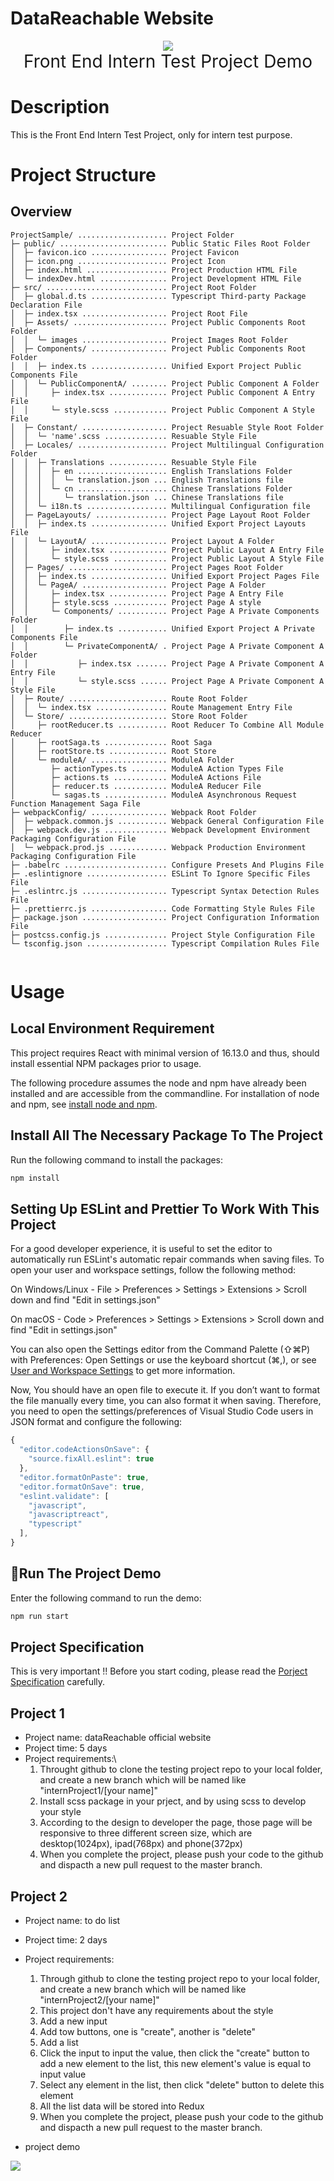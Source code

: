 # DataReachable Website

<div align="center">
	<img src="./images/logo.jpeg" />
	<br/>
	<div style="margin:auto">
		<span style="font-size:200%">Front End Intern Test Project Demo</span>
	</div>
</div>

# Description

This is the Front End Intern Test Project, only for intern test purpose.

# Project Structure

## Overview

```
ProjectSample/ .................... Project Folder
├─ public/ ........................ Public Static Files Root Folder
│  ├─ favicon.ico ................. Project Favicon
│  ├─ icon.png .................... Project Icon
│  ├─ index.html .................. Project Production HTML File
│  └─ indexDev.html ............... Project Development HTML File
├─ src/ ........................... Project Root Folder
│  ├─ global.d.ts ................. Typescript Third-party Package Declaration File
│  ├─ index.tsx ................... Project Root File
│  ├─ Assets/ ..................... Project Public Components Root Folder
│  │  └─ images ................... Project Images Root Folder
│  ├─ Components/ ................. Project Public Components Root Folder
│  │  ├─ index.ts ................. Unified Export Project Public Components File
│  │  └─ PublicComponentA/ ........ Project Public Component A Folder
│  │     ├─ index.tsx ............. Project Public Component A Entry File
│  │     └─ style.scss ............ Project Public Component A Style File
│  ├─ Constant/ ................... Project Resuable Style Root Folder
│  │  └─ 'name'.scss .............. Resuable Style File
│  ├─ Locales/ .................... Project Multilingual Configuration Folder
│  │  ├─ Translations ............. Resuable Style File
│  │  │  ├─ en .................... English Translations Folder
│  │  │  │  └─ translation.json ... English Translations file
│  │  │  └─ cn .................... Chinese Translations Folder
│  │  │     └─ translation.json ... Chinese Translations file
│  │  └─ i18n.ts .................. Multilingual Configuration file
│  ├─ PageLayouts/ ................ Project Page Layout Root Folder
│  │  ├─ index.ts ................. Unified Export Project Layouts File
│  │  └─ LayoutA/ ................. Project Layout A Folder
│  │     ├─ index.tsx ............. Project Public Layout A Entry File
│  │     └─ style.scss ............ Project Public Layout A Style File
│  ├─ Pages/ ...................... Project Pages Root Folder
│  │  ├─ index.ts ................. Unified Export Project Pages File
│  │  └─ PageA/ ................... Project Page A Folder
│  │     ├─ index.tsx ............. Project Page A Entry File
│  │     ├─ style.scss ............ Project Page A style
│  │     └─ Components/ ........... Project Page A Private Components Folder
│  │        ├─ index.ts ........... Unified Export Project A Private Components File
│  │        └─ PrivateComponentA/ . Project Page A Private Component A Folder
│  │           ├─ index.tsx ....... Project Page A Private Component A Entry File
│  │           └─ style.scss ...... Project Page A Private Component A Style File
│  ├─ Route/ ...................... Route Root Folder
│  │  └─ index.tsx ................ Route Management Entry File
│  └─ Store/ ...................... Store Root Folder
│     ├─ rootReducer.ts ........... Root Reducer To Combine All Module Reducer
│     ├─ rootSaga.ts .............. Root Saga
│     ├─ rootStore.ts ............. Root Store
│     └─ moduleA/ ................. ModuleA Folder
│        ├─ actionTypes.ts ........ ModuleA Action Types File
│        ├─ actions.ts ............ ModuleA Actions File
│        ├─ reducer.ts ............ ModuleA Reducer File
│        └─ sagas.ts .............. ModuleA Asynchronous Request Function Management Saga File
├─ webpackConfig/ ................. Webpack Root Folder
│  ├─ webpack.common.js ........... Webpack General Configuration File
│  ├─ webpack.dev.js .............. Webpack Development Environment Packaging Configuration File
│  └─ webpack.prod.js ............. Webpack Production Environment Packaging Configuration File
├─ .babelrc ....................... Configure Presets And Plugins File
├─ .eslintignore .................. ESLint To Ignore Specific Files File
├─ .eslintrc.js ................... Typescript Syntax Detection Rules File
├─ .prettierrc.js ................. Code Formatting Style Rules File
├─ package.json ................... Project Configuration Information File
├─ postcss.config.js .............. Project Style Configuration File
└─ tsconfig.json .................. Typescript Compilation Rules File


```

# Usage

## Local Environment Requirement

This project requires React with minimal version of 16.13.0 and thus, should install essential NPM packages prior to usage.

The following procedure assumes the node and npm have already been installed and are accessible from the commandline. For installation of node and npm, see [install node and npm](https://www.npmjs.com/get-npm).

## Install All The Necessary Package To The Project

Run the following command to install the packages:

```javascript
npm install
```

## Setting Up ESLint and Prettier To Work With This Project

For a good developer experience, it is useful to set the editor to automatically run ESLint's automatic repair commands when saving files.
To open your user and workspace settings, follow the following method:

On Windows/Linux - File > Preferences > Settings > Extensions > Scroll down and find "Edit in settings.json"

On macOS - Code > Preferences > Settings > Extensions > Scroll down and find "Edit in settings.json"

You can also open the Settings editor from the Command Palette (⇧⌘P) with Preferences: Open Settings or use the keyboard shortcut (⌘,), or see [User and Workspace Settings](https://code.visualstudio.com/docs/getstarted/settings) to get more information.

Now, You should have an open file to execute it. If you don’t want to format the file manually every time, you can also format it when saving. Therefore, you need to open the settings/preferences of Visual Studio Code users in JSON format and configure the following:

```javascript
{
  "editor.codeActionsOnSave": {
    "source.fixAll.eslint": true
  },
  "editor.formatOnPaste": true,
  "editor.formatOnSave": true,
  "eslint.validate": [
    "javascript",
    "javascriptreact",
    "typescript"
  ],
}
```

## Run The Project Demo

Enter the following command to run the demo:

```javascript
npm run start
```

## Project Specification

This is very important !! Before you start coding, please read the [Porject Specification](https://docs.datareachable.net/) carefully.

## Project 1

- Project name: dataReachable official website
- Project time: 5 days
- Project requirements:\
  1. Throught github to clone the testing project repo to your local folder, and create a new branch which will be named like "internProject1/[your name]"
  2. Install scss package in your prject, and by using scss to develop your style
  3. According to the design to developer the page, those page will be responsive to three different screen size, which are desktop(1024px), ipad(768px) and phone(372px)
  4. When you complete the project, please push your code to the github and dispacth a new pull request to the master branch.

## Project 2

- Project name: to do list
- Project time: 2 days
- Project requirements:

  1. Through github to clone the testing project repo to your local folder, and create a new branch which will be named like "internProject2/[your name]"
  2. This project don't have any requirements about the style
  3. Add a new input
  4. Add tow buttons, one is "create", another is "delete"
  5. Add a list
  6. Click the input to input the value, then click the "create" button to add a new element to the list, this new element's value is equal to input value
  7. Select any element in the list, then click "delete" button to delete this element
  8. All the list data will be stored into Redux
  9. When you complete the project, please push your code to the github and dispacth a new pull request to the master branch.

- project demo

<div>
	<img src="./images/projectDemo.png" />
	<br/>
</div>
